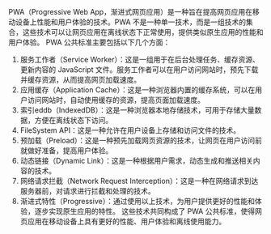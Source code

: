PWA（Progressive Web App，渐进式网页应用）是一种旨在提高网页应用在移动设备上性能和用户体验的技术。PWA 不是一种单一技术，而是一组技术的集合，这些技术可以让网页应用在离线状态下正常使用，提供类似原生应用的性能和用户体验。
PWA 公共标准主要包括以下几个方面：
1. 服务工作者（Service Worker）：这是一组用于在后台处理任务、缓存资源、更新内容的 JavaScript 文件。服务工作者可以在用户访问网站时，预先下载并缓存资源，从而提高网页加载速度。
2. 应用缓存（Application Cache）：这是一种浏览器内置的缓存系统，可以在用户访问网站时，自动使用缓存的资源，提高页面加载速度。
3. 索引eddb（IndexedDB）：这是一种浏览器本地存储技术，可用于存储大量数据，方便在离线状态下访问。
4. FileSystem API：这是一种允许在用户设备上存储和访问文件的技术。
5. 预加载（Preload）：这是一种预先加载网页资源的技术，让网页在用户访问前就做好准备，提高用户体验。
6. 动态链接（Dynamic Link）：这是一种根据用户需求，动态生成和推送相关内容的技术。
7. 网络请求拦截（Network Request Interception）：这是一种在网络请求到达服务器前，对请求进行拦截和处理的技术。
8. 渐进式特性（Progressive）：通过使用以上技术，为用户提供更好的性能和体验，逐步实现原生应用的特性。
这些技术共同构成了 PWA 公共标准，使得网页应用在移动设备上具有更好的性能、用户体验和离线使用能力。